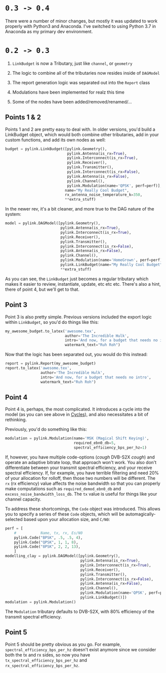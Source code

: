 `0.3 -> 0.4`
============

There were a number of minor changes, but mostly it was updated to
work properly with Python3 and Anaconda.  I've switched to using
Python 3.7 in Anaconda as my primary dev environment.


`0.2 -> 0.3`
============

 1. `LinkBudget` is now a Tributary, just like `channel`, or `geometry`

 2. The logic to combine all of the tributaries now resides inside of
    `DAGModel`

 3. The report generation logic was separated out into the `Report` class

 4. Modulations have been implemented for realz this time

 5. Some of the nodes have been added/removed/renamed/...


Points 1 & 2
------------

Points 1 and 2 are pretty easy to deal with.  In older versions, you'd
build a LinkBudget object, which would both combine other tributaries,
add in your custom functions, and add its own nodes as well:

```python
budget = pylink.LinkBudget([pylink.Geometry(),
                            pylink.Antenna(is_rx=True),
                            pylink.Interconnect(is_rx=True),
                            pylink.Receiver(),
                            pylink.Transmitter(),
                            pylink.Interconnect(is_rx=False),
                            pylink.Antenna(is_rx=False),
                            pylink.Channel(),
                            pylink.Modulation(name='QPSK', perf=perf)],
                           name="My Really Cool Budget",
                           rx_antenna_noise_temperature_k=350,
                           **extra_stuff)
```

In the newer rev, it's a bit cleaner, and more true to the DAG nature
of the system:

```python
model = pylink.DAGModel([pylink.Geometry(),
                         pylink.Antenna(is_rx=True),
                         pylink.Interconnect(is_rx=True),
                         pylink.Receiver(),
                         pylink.Transmitter(),
                         pylink.Interconnect(is_rx=False),
                         pylink.Antenna(is_rx=False),
                         pylink.Channel(),
                         pylink.Modulation(name='HomeGrown', perf=perf),
                         pylink.LinkBudget(name="My Really Cool Budget")],
                         **extra_stuff)
```

As you can see, the `LinkBudget` just becomes a regular tributary
which makes it easier to review, instantiate, update, etc etc etc.
There's also a hint, there of point 4, but we'll get to that.

Point 3
-------

Point 3 is also pretty simple.  Previous versions included the export
logic within `LinkBudget`, so you'd do things like this:

```python
my_awesome_budget.to_latex('awesome.tex',
                           author='The Incredible Hulk',
                           intro='And now, for a budget that needs no intro',
                           watermark_text="Ruh Roh")
```

Now that the logic has been separated out, you would do this instead:

```python
report = pylink.Report(my_awesome_budget)
report.to_latex('awesome.tex',
                author='The Incredible Hulk',
                intro='And now, for a budget that needs no intro',
                watermark_text="Ruh Roh")
```

Point 4
-------

Point 4 is, perhaps, the most complicated.  It introduces a cycle into
the model (as you can see above in [Cycles](README.md#cycles)), and
also necessitates a bit of rethinking.

Previously, you'd do something like this:
```python
modulation = pylink.Modulation(name='MSK (Magical Shift Keying)',
                               required_ebn0_db=5,
                               spectral_efficiency_bps_per_hz=1)
```

If, however, you have multiple code-options (*cough* DVB-S2X *cough*)
and operate an adaptive bitrate loop, that approach won't work.  You
also don't differentiate between your transmit spectral efficiency,
and your receive spectral efficiency.  If, for example, you have
terrible filtering and need 20% of your allocation for rolloff, then
those two numbers will be different.  The `rx` (rx efficiency) value
affects the noise bandwidth so that you can properly make computations
such as `required_demod_ebn0_db` and `excess_noise_bandwidth_loss_db`.
The `tx` value is useful for things like your channel capacity.

To address these shortcomings, the `Code` object was introduced.  This
allows you to specify a series of these `Code` objects, which will be
automagically-selected based upon your allocation size, and `C/N0`:

```python
perf = [
    #           Name, tx, rx, Es/N0
    pylink.Code("BPSK", .5, .5, 4),
    pylink.Code("QPSK", 1, 1, 8),
    pylink.Code("8PSK", 2, 2, 13),
    ]
modelling_clay = pylink.DAGModel([pylink.Geometry(),
                                  pylink.Antenna(is_rx=True),
                                  pylink.Interconnect(is_rx=True),
                                  pylink.Receiver(),
                                  pylink.Transmitter(),
                                  pylink.Interconnect(is_rx=False),
                                  pylink.Antenna(is_rx=False),
                                  pylink.Channel(),
                                  pylink.Modulation(name='QPSK', perf=perf),
                                  pylink.LinkBudget()])
modulation = pylink.Modulation()
```
The `Modulation` tributary defaults to DVB-S2X, with 80% efficiency of
the transmit spectral efficiency.

Point 5
-------
Point 5 should be pretty obvious as you go.  For example,
`spectral_efficiency_bps_per_hz` doesn't exist anymore since we
consider both the tx and rx sides, so now you have
`tx_spectral_efficiency_bps_per_hz` and
`rx_spectral_efficiency_bps_per_hz`.
